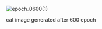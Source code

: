 ![epoch_0600(1)](https://github.com/user-attachments/assets/4dcf9198-abec-425d-a281-caa9d309f17d)

cat image generated after 600 epoch 
